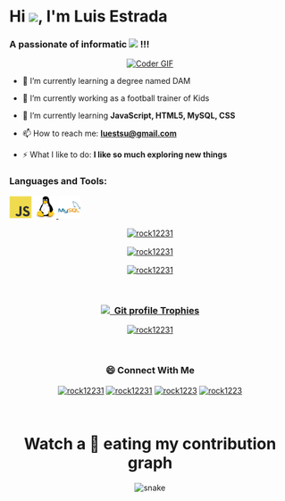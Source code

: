 
<h1>Hi <img src="https://github.com/TheDudeThatCode/TheDudeThatCode/blob/master/Assets/Hi.gif" width="38px">, I'm Luis Estrada</h1>

<h3>A passionate of informatic <img src="https://media.giphy.com/media/WUlplcMpOCEmTGBtBW/giphy.gif" width="30"> !!!</h3>

<p align="center">
<a href="#"><img src="https://media.giphy.com/media/SWoSkN6DxTszqIKEqv/giphy.gif" alt="Coder GIF" width="500" height="400"></a>
</p>

- 🌱 I’m currently learning a degree named DAM

- 🔭 I’m currently working as a football trainer of Kids

- 🌱 I’m currently learning **JavaScript, HTML5, MySQL, CSS**

- 📫 How to reach me: **luestsu@gmail.com**

- ⚡ What I like to do: **I like so much exploring new things**

<h3 align="left">Languages and Tools:</h3>
<p><img src="https://raw.githubusercontent.com/devicons/devicon/master/icons/javascript/javascript-original.svg" alt="javascript" width="40" height="40"/> </a> <a href="https://www.linux.org/" target="_blank" rel="noreferrer"> <img src="https://raw.githubusercontent.com/devicons/devicon/master/icons/linux/linux-original.svg" alt="linux" width="40" height="40"/> </a> <a href="https://www.mysql.com/" target="_blank" rel="noreferrer"> <img src="https://raw.githubusercontent.com/devicons/devicon/master/icons/mysql/mysql-original-wordmark.svg" alt="mysql" width="40" height="40"/> </a> <a href="https://nodejs.org" target="_blank" rel="noreferrer"></p>

<p align='center'>
  <img align="center" src="https://github-readme-stats.vercel.app/api/top-langs?username=rock12231&show_icons=true&title_color=fff&icon_color=79ff97&text_color=efefef&bg_color=24292e" alt="rock12231" />
</p>

<p align='center'>
  <img align="center" src="https://github-readme-streak-stats.herokuapp.com/?user=rock12231&show_icons=true&title_color=fff&icon_color=79ff97&text_color=efefef&bg_color=24292e" alt="rock12231" />
</p>

<p align='center'>
  <img align="center" src="https://github-readme-stats.vercel.app/api?username=rock12231&show_icons=true&title_color=fff&icon_color=79ff97&text_color=efefef&bg_color=24292e" alt="rock12231">
</p>

<br>
<div align="center">
<h3><b>  <img src="https://media.giphy.com/media/QaMcXSekUWx7aogAUr/giphy.gif" width="50"/>&nbsp; Git profile Trophies</b></h3>
</div>
<div align="center">
 <p align="center"> <a href="https://github.com/ryo-ma/github-profile-trophy"><img src="https://github-profile-trophy.vercel.app/?username=rock12231" alt="rock12231" /></a> </p>
</div>

<br>
<div align="center">
<h3><b>😄 Connect With Me</b></h3>
</div>
<p align="center">
<a href="https://codepen.io/rock12231" target="blank"><img align="center" src="https://raw.githubusercontent.com/rahuldkjain/github-profile-readme-generator/master/src/images/icons/Social/codepen.svg" alt="rock12231" height="30" width="40" /></a>
<a href="https://twitter.com/rock12231" target="blank"><img align="center" src="https://raw.githubusercontent.com/rahuldkjain/github-profile-readme-generator/master/src/images/icons/Social/twitter.svg" alt="rock12231" height="30" width="40" /></a>
<a href="https://linkedin.com/in/rock1223" target="blank"><img align="center" src="https://raw.githubusercontent.com/rahuldkjain/github-profile-readme-generator/master/src/images/icons/Social/linked-in-alt.svg" alt="rock1223" height="30" width="40" /></a>
<a href="https://www.hackerrank.com/rock1223" target="blank"><img align="center" src="https://raw.githubusercontent.com/rahuldkjain/github-profile-readme-generator/master/src/images/icons/Social/hackerrank.svg" alt="rock1223" height="30" width="40" /></a>
</p>
<br>
<h1 align = 'Center'>Watch a 🐍 eating my contribution graph</h1>
<p align="center">
  <img src="https://github.com/rock12231/rock12231/blob/output/github-contribution-grid-snake.svg" alt="snake"></center>
</p>
